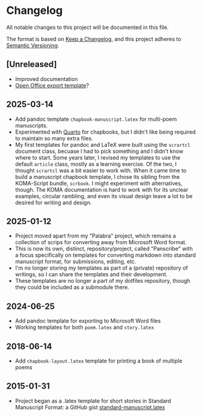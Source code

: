 # Changelog

All notable changes to this project will be documented in this file.

The format is based on [Keep a Changelog](https://keepachangelog.com/en/1.1.0/),
and this project adheres to [Semantic Versioning](https://semver.org/spec/v2.0.0.html).


[Unreleased]
--------------------------------------------------------------------------------

  - Improved documentation
  - [Open Office export template](https://github.com/andrewheiss/Global-Pandoc-files/blob/master/templates/odt-manuscript.template)?


2025-03-14
--------------------------------------------------------------------------------

 - Add pandoc template `chapbook-manuscript.latex` for multi-poem manuscripts.
 - Experimented with [Quarto](https://quarto.org/) for chapbooks, but I didn't like being required to maintain so many extra files.
 - My first templates for pandoc and LaTeX were built using the `scrartcl` document class, becuase I had to pick something and I didn't know where to start. Some years later, I revised my templates to use the default `article` class, mostly as a learning exercise. Of the two, I thought `scrartcl` was a bit easier to work with. When it came time to build a manuscript chapbook template, I chose its sibling from the KOMA-Script bundle, `scrbook`. I might experiment with alternatives, though. The KOMA documentation is hard to work with for its unclear examples, circular rambling, and even its visual design leave a lot to be desired for writing and design. 


2025-01-12
--------------------------------------------------------------------------------

  - Project moved apart from my "Palabra" project, which remains a collection of scrips for converting away from Microsoft Word format.
  - This is now its own, distinct, repository/project, called "Panscribe" with a focus specifically on templates for converting markdown into standard manuscript format, for submissions, editing, etc.
  - I'm no longer storing my templates as part of a (private) repository of writings, so I can share the templates and their development.
  - These templates are no longer a part of my dotfiles repository, though they could be included as a submodule there.


2024-06-25
--------------------------------------------------------------------------------

  - Add pandoc template for exporting to Microsoft Word files
  - Working templates for both `poem.latex` and `story.latex`


2018-06-14
--------------------------------------------------------------------------------

  - Add `chapbook-layout.latex` template for printing a book of multiple poems


2015-01-31
-------------------------------------------------------------------------------

  - Project began as a .latex template for short stories in Standard Manuscript Format: a GitHub gist [standard-manuscript.latex](https://gist.github.com/dylan-k/c596ca65098ac3f61ce2/revisions#diff-26afb7209a0eeb6d257edf1994c569134db4ff154c6b22cb7b404184972c8add)
